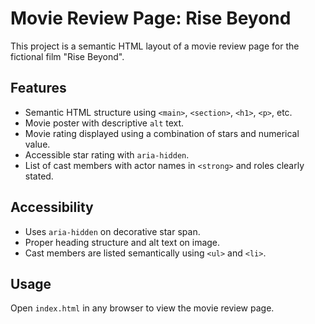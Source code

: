 # Movie Review Page: Rise Beyond

This project is a semantic HTML layout of a movie review page for the fictional film "Rise Beyond".

## Features

- Semantic HTML structure using `<main>`, `<section>`, `<h1>`, `<p>`, etc.
- Movie poster with descriptive `alt` text.
- Movie rating displayed using a combination of stars and numerical value.
- Accessible star rating with `aria-hidden`.
- List of cast members with actor names in `<strong>` and roles clearly stated.

## Accessibility

- Uses `aria-hidden` on decorative star span.
- Proper heading structure and alt text on image.
- Cast members are listed semantically using `<ul>` and `<li>`.

## Usage

Open `index.html` in any browser to view the movie review page.

